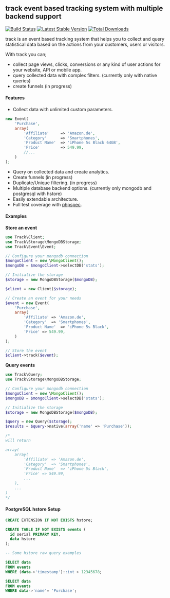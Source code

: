 ## track event based tracking system with multiple backend support

[![Build Status](https://travis-ci.org/ismailasci/track.svg?branch=master)](https://travis-ci.org/ismailasci/track)
[![Latest Stable Version](https://poser.pugx.org/asci/track/v/stable.png)](https://packagist.org/packages/asci/track) [![Total Downloads](https://poser.pugx.org/asci/track/downloads.png)](https://packagist.org/packages/asci/track)

track is an event based tracking system that helps you to collect and query statistical data
based on the actions from your customers, users or visitors.

With track you can;

- collect page views, clicks, conversions or any kind of user actions for your website, API or mobile app.
- query collected data with complex filters. (currently only with native queries)
- create funnels (in progress)

#### Features

- Collect data with unlimited custom parameters.

```php
new Event(
    'Purchase',
    array(
        'Affiliate'     => 'Amazon.de',
        'Category'      => 'Smartphones',
        'Product Name'  => 'iPhone 5s Black 64GB',
        'Price'         => 549.99,
        //...
    )
);
```

- Query on collected data and create analytics.
- Create funnels (in progress)
- Duplicate/Unique filtering. (in progress)
- Multiple database backend options. (currently only mongodb and postgresql with hstore)
- Easily extendable architecture.
- Full test coverage with [phpspec](http://phpspec.net/).


#### Examples

**Store an event**

```php
use Track\Client;
use Track\Storage\MongoDBStorage;
use Track\Event\Event;

// Configure your mongodb connection
$mongoClient = new \MongoClient();
$mongoDB = $mongoClient->selectDB('stats');

// Initialize the storage
$storage = new MongoDBStorage($mongoDB);

$client = new Client($storage);

// Create an event for your needs
$event = new Event(
    'Purchase',
    array(
        'Affiliate' => 'Amazon.de',
        'Category'  => 'Smartphones',
        'Product Name'  => 'iPhone 5s Black',
        'Price' => 549.99,
    )
);

// Store the event
$client->track($event);
```

**Query events**

```php
use Track\Query;
use Track\Storage\MongoDBStorage;

// Configure your mongodb connection
$mongoClient = new \MongoClient();
$mongoDB = $mongoClient->selectDB('stats');

// Initialize the storage
$storage = new MongoDBStorage($mongoDB);

$query = new Query($storage);
$results = $query->native(array('name' => 'Purchase'));

/*
will return

array(
    array(
        'Affiliate' => 'Amazon.de',
        'Category'  => 'Smartphones',
        'Product Name'  => 'iPhone 5s Black',
        'Price' => 549.99,
        ...
    ),
    ...
)
*/

```

#### PostgreSQL hstore Setup

```sql
CREATE EXTENSION IF NOT EXISTS hstore;

CREATE TABLE IF NOT EXISTS events (
  id serial PRIMARY KEY,
  data hstore
);

-- Some hstore raw query examples

SELECT data
FROM events
WHERE (data->'timestamp')::int > 12345678;

SELECT data
FROM events
WHERE data->'name'= 'Purchase';

```
